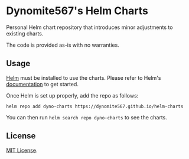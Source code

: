 # Dynomite567's Helm Charts

Personal Helm chart repository that introduces minor adjustments to existing charts.

The code is provided as-is with no warranties.

## Usage

[Helm](https://helm.sh) must be installed to use the charts.
Please refer to Helm's [documentation](https://helm.sh/docs/) to get started.

Once Helm is set up properly, add the repo as follows:

```console
helm repo add dyno-charts https://dynomite567.github.io/helm-charts
```

You can then run `helm search repo dyno-charts` to see the charts.

## License

<!-- Keep full URL links to repo files because this README syncs from main to gh-pages.  -->
[MIT License](https://github.com/immich-app/immich-charts/blob/main/LICENSE).
